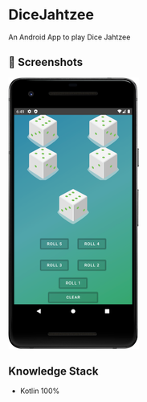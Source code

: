 # DiceJahtzee
An Android App to play Dice Jahtzee

## :camera_flash: Screenshots
<!-- You can add more screenshots here if you like -->
<img src="/results/screenshot1.png" width="260">

## Knowledge Stack
* Kotlin 100%

